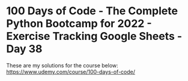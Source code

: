 # 100 Days of Code - The Complete Python Bootcamp for 2022 - Exercise Tracking Google Sheets - Day 38

These are my solutions for the course below:<br>
https://www.udemy.com/course/100-days-of-code/